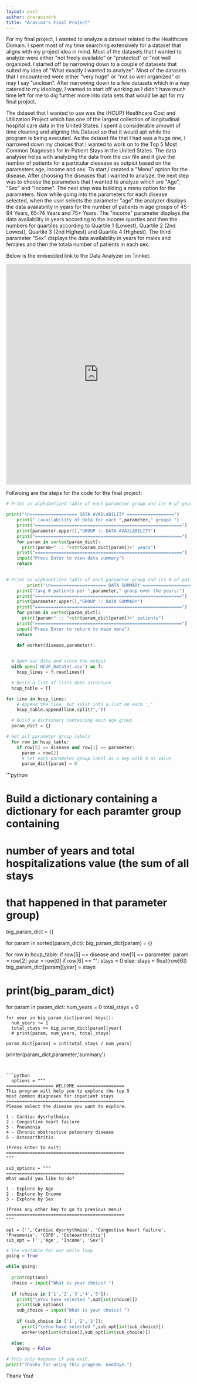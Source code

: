 ```yaml
---
layout: post
author: draravindrk
title: "Aravind's Final Project"
---
```


For my final project, I wanted to analyze a dataset related to the Healthcare Domain. I spent most of my time searching extensively
for a dataset that aligns with my project idea in mind. Most of the datasets that I wanted to analyze were either 
"not freely available" or "protected" or "not well organized. I started off by narrowing down to a couple of datasets that suited 
my idea of  "What exactly I wanted to analyze". Most of the datasets that I encountered were either "very huge" or 
"not so well organized" or may I say "unclean". After narrowing down to a few datasets which in a way catered to 
my ideology, I wanted to start off working as I didn't have much time left for me to dig further more into data sets
that would be apt for my final project.

The dataset that I wanted to use was the (HCUP) Healthcare Cost and Utilization Project which has one of the largest
collection of longitudinal hospital care data in the United States. I spent a considerable amount of time cleaning and aligning
this Dataset so that it would apt while the program is being executed. As the dataset file that I had was a huge one, I narrowed down my
choices that I wanted to work on to the Top 5 Most Common Diagnoses for In-Patient Stays in the United States. The data analyser 
helps with analyzing the data from the csv file and it give the number of patients for a particular diesease as outpiut based on 
the parameters age, income and sex. To start,I created a "Menu" option for the disease. After choosing the diseases that I wanted to 
analyze, the next step was to choose the parameters that I wanted to analyze which are "Age", "Sex" and "Income".
The next step was building a menu option for the parameters. Now while going into the parameters for each disease selected, 
when the user selects the parameter "age" the analyzer displays the data availability in years for the number of patients in 
age groups of 45-64 Years, 65-74 Years and 75+ Years. The "income" parameter displays the data availability in years 
according to the income quartles and then the numbers for quartiles according to Quartile 1 (Lowest), Quartile 2 (2nd Lowest), 
Quartile 3 (2nd Highest) and Quartile 4 (Highest). The third parameter "Sex" displays the data availability in years 
for males and females and then the totala number of patients in each sex.

Below is the embedded link to the Data Analyzer on Trinket:

<iframe src="https://trinket.io/embed/python3/eff3b349ce" width="100%" height="600" frameborder="0" marginwidth="0" marginheight="0" allowfullscreen></iframe>

Follwoing are the steps for the code for the final project:

 
```python
# Print an alphabetized table of each parameter group and its # of years, separated by tabs

print("\n================== DATA AVAILABILITY ==================")
    print(" (availability of data for each ",parameter," group) ")
    print("========================================================")
    print(parameter.upper(),"GROUP :: DATA AVAILABILITY")
    print("========================================================")
    for param in sorted(param_dict):
      print(param+" :: "+str(param_dict[param])+" years")
    print("========================================================")
    input("Press Enter to view data summary")
    return
    '''
```
    
```python
# Print an alphabetized table of each parameter group and its # of patients, averaged over the years
        print("\n===================== DATA SUMMARY =====================")
    print("(avg # patients per ",parameter," group over the years)")
    print("========================================================")
    print(parameter.upper(),"GROUP :: DATA SUMMARY")
    print("========================================================")
    for param in sorted(param_dict):
      print(param+" :: "+str(param_dict[param])+" patients")
    print("========================================================")
    input("Press Enter to return to main menu")
    return
```
   
```python
    def worker(disease,parameter):
    
```
  
```python
  # Open our data and store the output
  with open('HCUP_DataSet.csv') as f:
    hcup_lines = f.readlines()
```
    
```python
  # Build a list of lists data structure
  hcup_table = []
```

```python
for line in hcup_lines:
    # Append the line, but split into a list on each ','
    hcup_table.append(line.split(","))
```

```python 
  # Build a dictionary containing each age group 
  param_dict = {}
```

```python
# Get all parameter group labels
  for row in hcup_table:
    if row[5] == disease and row[1] == parameter:
      param = row[2]
      # Set each parameter group label as a key with 0 as value
      param_dict[param] = 0
```  
      
'''python
  # Build a dictionary containing a dictionary for each paramter group containing 
  # number of years and total hospitalizations value (the sum of all stays
  # that happened in that parameter group)
  
  big_param_dict = {}
  
  for param in sorted(param_dict):
    big_param_dict[param] = {}
  
  for row in hcup_table:
    if row[5] == disease and row[1] == parameter:
      param = row[2]
      year = row[0]
      if row[6] == "":
        stays = 0
      else:
        stays = float(row[6])
      big_param_dict[param][year] = stays
  
  # print(big_param_dict)
  
  for param in param_dict:
    num_years = 0
    total_stays = 0
    
    for year in big_param_dict[param].keys():
      num_years += 1
      total_stays += big_param_dict[param][year]
      # print(param, num_years, total_stays)
    
    param_dict[param] = int(total_stays / num_years)
  
  printer(param_dict,parameter,'summary')
```
  
  
```python
  options = """
================== WELCOME ==================
This program will help you to explore the top 5
most common diagnoses for inpatient stays
=============================================
Please select the disease you want to explore.

1 - Cardiac dysrhythmias
2 - Congestive heart failure
3 - Pneumonia
4 - Chronic obstructive pulmonary disease
5 - Osteoarthritis

(Press Enter to exit)
=============================================
"""

sub_options = """
=============================================
What would you like to do?

1 - Explore by Age
2 - Explore by Income
3 - Explore by Sex

(Press any other key to go to previous menu) 
=============================================
"""

opt = ['','Cardiac dysrhythmias', 'Congestive heart failure', 'Pneumonia', 'COPD', 'Osteoarthritis']
sub_opt = ['','Age', 'Income', 'Sex']
```

```python
# The variable for our while loop  
going = True

while going:
  
  print(options)
  choice = input("What is your choice? ")
  
  if (choice in ['1','2','3','4','5']):
    print("\nYou have selected ",opt[int(choice)])
    print(sub_options)
    sub_choice = input("What is your choice? ")
    
    if (sub_choice in ['1','2','3']):
      print("\nYou have selected ",sub_opt[int(sub_choice)])
      worker(opt[int(choice)],sub_opt[int(sub_choice)])
    
  else:
    going = False
```

```python
# This only happens if you exit.
print("Thanks for using this program. Goodbye.")
```

Thank You!
